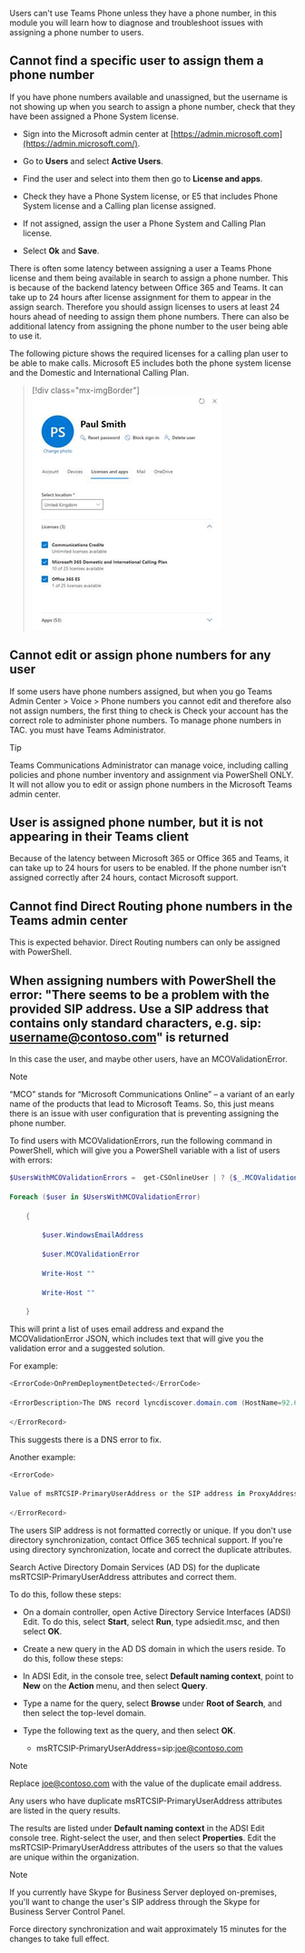 Users can't use Teams Phone unless they have a phone number, in this module you will learn how to diagnose and troubleshoot issues with assigning a phone number to users.

## Cannot find a specific user to assign them a phone number

If you have phone numbers available and unassigned, but the username is not showing up when you search to assign a phone number, check that they have been assigned a Phone System license.

- Sign into the Microsoft admin center at [https://admin.microsoft.com](https://admin.microsoft.com/).

- Go to **Users** and select **Active Users**.

- Find the user and select into them then go to **License and apps**.

- Check they have a Phone System license, or E5 that includes Phone System license and a Calling plan license assigned.

- If not assigned, assign the user a Phone System and Calling Plan license.

- Select **Ok** and **Save**.

There is often some latency between assigning a user a Teams Phone license and them being available in search to assign a phone number. This is because of the backend latency between Office 365 and Teams. It can take up to 24 hours after license assignment for them to appear in the assign search. Therefore you should assign licenses to users at least 24 hours ahead of needing to assign them phone numbers. There can also be additional latency from assigning the phone number to the user being able to use it.

The following picture shows the required licenses for a calling plan user to be able to make calls. Microsoft E5 includes both the phone system license and the Domestic and International Calling Plan.

> [!div class="mx-imgBorder"]
> ![Paul Smith has E5 licence which includes the phone system license and the Domestic and International Calling Plan and communication credits licence.](../media/user-licenses-assignment.png)

## Cannot edit or assign phone numbers for any user

If some users have phone numbers assigned, but when you go Teams Admin Center > Voice > Phone numbers you cannot edit and therefore also not assign numbers, the first thing to check is Check your account has the correct role to administer phone numbers. To manage phone numbers in TAC. you must have Teams Administrator.

> [!TIP]
> Teams Communications Administrator can manage voice, including calling policies and phone number inventory and assignment via PowerShell ONLY. It will not allow you to edit or assign phone numbers in the Microsoft Teams admin center.

## User is assigned phone number, but it is not appearing in their Teams client

Because of the latency between Microsoft 365 or Office 365 and Teams, it can take up to 24 hours for users to be enabled. If the phone number isn't assigned correctly after 24 hours, contact Microsoft support.

## Cannot find Direct Routing phone numbers in the Teams admin center

This is expected behavior. Direct Routing numbers can only be assigned with PowerShell.

## When assigning numbers with PowerShell the error: "There seems to be a problem with the provided SIP address. Use a SIP address that contains only standard characters, e.g. sip: [username@contoso.com](mailto:username@contoso.com)" is returned

In this case the user, and maybe other users, have an MCOValidationError.

> [!NOTE]
> “MCO” stands for “Microsoft Communications Online” – a variant of an early name of the products that lead to Microsoft Teams. So, this just means there is an issue with user configuration that is preventing assigning the phone number.

To find users with MCOValidationErrors, run the following command in PowerShell, which will give you a PowerShell variable with a list of users with errors:

```powershell
$UsersWithMCOValidationErrors =  get-CSOnlineUser | ? {$_.MCOValidationError -ne $null} | select windowsemailaddress, sipaddress, displayname, mcovalidationerror

Foreach ($user in $UsersWithMCOValidationError)

    {

        $user.WindowsEmailAddress

        $user.MCOValidationError

        Write-Host ""

        Write-Host ""

    }

```

This will print a list of uses email address and expand the MCOValidationError JSON, which includes text that will give you the validation error and a suggested solution.

For example:

```powershell
<ErrorCode>OnPremDeploymentDetected</ErrorCode>

<ErrorDescription>The DNS record lyncdiscover.domain.com (HostName=92.60.106.123) does not resolve to the Skype for Business Online domain name space. Please update the DNS record to the Skype for Business Online domain name space if users from this domain are to be hosted in Skype for Business Online, or configure Azure AD Connect to sync the AD attribute msRTCSIP-DeploymentLocator if this user is hosted on premises. DNS record last queried @ 08/10/2019 16:37:23.</ErrorDescription>

</ErrorRecord>

```

This suggests there is a DNS error to fix.

Another example:

```powershell
<ErrorCode>

Value of msRTCSIP-PrimaryUserAddress or the SIP address in ProxyAddress field in your local Active Directory is not unique. Correct the value in your local Active Directory. After you correct it, the value will be updated in your Microsoft Online Services directory during the next Active Directory synchronization. .</ErrorDescription>

</ErrorRecord>

```

The users SIP address is not formatted correctly or unique. If you don't use directory synchronization, contact Office 365 technical support. If you're using directory synchronization, locate and correct the duplicate attributes.

Search Active Directory Domain Services (AD DS) for the duplicate msRTCSIP-PrimaryUserAddress attributes and correct them.

To do this, follow these steps:

- On a domain controller, open Active Directory Service Interfaces (ADSI) Edit. To do this, select **Start**, select **Run**, type adsiedit.msc, and then select **OK**.

- Create a new query in the AD DS domain in which the users reside. To do this, follow these steps:

- In ADSI Edit, in the console tree, select **Default naming context**, point to **New** on the **Action** menu, and then select **Query**.

- Type a name for the query, select **Browse** under **Root of Search**, and then select the top-level domain.

- Type the following text as the query, and then select **OK**.

    - msRTCSIP-PrimaryUserAddress=sip:joe@contoso.com

> [!NOTE]
> Replace joe@contoso.com with the value of the duplicate email address.

Any users who have duplicate msRTCSIP-PrimaryUserAddress attributes are listed in the query results.

The results are listed under **Default naming context** in the ADSI Edit console tree.
Right-select the user, and then select **Properties**.
Edit the msRTCSIP-PrimaryUserAddress attributes of the users so that the values are unique within the organization.
> [!NOTE]
> If you currently have Skype for Business Server deployed on-premises, you'll want to change the user's SIP address through the Skype for Business Server Control Panel.

Force directory synchronization and wait approximately 15 minutes for the changes to take full effect.

